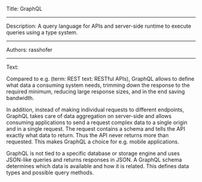 Title: GraphQL

-----

Description: A query language for APIs and server-side runtime to execute queries using a type system.

-----

Authors: rasshofer

-----

Text:

Compared to e.g. (term: REST text: RESTful APIs), GraphQL allows to define what data a consuming system needs, trimming down the response to the required minimum, reducing large response sizes, and in the end saving bandwidth.

In addition, instead of making individual requests to different endpoints, GraphQL takes care of data aggregation on server-side and allows consuming applications to send a request complex data to a single origin and in a single request. The request contains a schema and tells the API exactly what data to return. Thus the API never returns more than requested. This makes GraphQL a choice for e.g. mobile applications.

GraphQL is not tied to a specific database or storage engine and uses JSON-like queries and returns responses in JSON. A GraphQL schema determines which data is available and how it is related. This defines data types and possible query methods.
